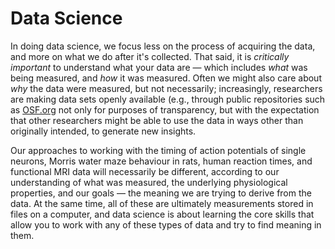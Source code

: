 # Data Science
In doing data science, we focus less on the process of acquiring the data, and more on what we do after it's collected. That said, it is *critically important* to understand what your data are — which includes *what* was being measured, and *how* it was measured. Often we might also care about *why* the data were measured, but not necessarily; increasingly, researchers are making data sets openly available (e.g., through public repositories such as [OSF.org](https://osf.org) not only for purposes of transparency, but with the expectation that other researchers might be able to use the data in ways other than originally intended, to generate new insights.  

Our approaches to working with the timing of action potentials of single neurons, Morris water maze behaviour in rats, human reaction times, and functional MRI data will necessarily be different, according to our understanding of what was measured, the underlying physiological properties, and our goals — the meaning we are trying to derive from the data. At the same time, all of these are ultimately measurements stored in files on a computer, and data science is about learning the core skills that allow you to work with any of these types of data and try to find meaning in them.